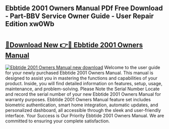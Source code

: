 ## Ebbtide 2001 Owners Manual PDf Free Download - Part-BBV Service Owner Guide - User Repair Edition xw0Wb

# <h2><a href="http://bc6791.oget.top/?id=Ebbtide+2001+Owners+Manual">🔗Download New 👉🔴 Ebbtide 2001 Owners Manual</a></h2>

[![Ebbtide 2001 Owners Manual new download](https://i.imgur.com/5g1atiW.png)](http://bc6791.oget.top/?id=Ebbtide+2001+Owners+Manual)
Welcome to the user guide for your newly purchased Ebbtide 2001 Owners Manual. This manual is designed to assist you in mastering the functions and capabilities of your product. Inside, you will find detailed information on features, setup, usage, maintenance, and problem-solving. Please Note the Serial Number Locate and record the serial number of your new Ebbtide 2001 Owners Manual for warranty purposes. Ebbtide 2001 Owners Manual feature set includes biometric authentication, smart home integration, automatic updates, and personalized dashboard, all accessible through the sleek and user-friendly interface. Your Success is Our Priority Ebbtide 2001 Owners Manual. We are committed to ensuring your complete satisfaction.
